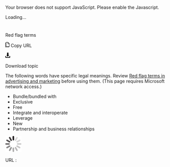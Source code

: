 Your browser does not support JavaScript. Please enable the Javascript.

Loading...

# 

Red flag terms

![Copy URL](red-flag-terms_files/Copy.png)
Copy URL

![Download](red-flag-terms_files/Download.png)

Download topic

The following words have specific legal meanings. Review [Red flag terms in advertising and marketing](https://microsoft.sharepoint.com/sites/lcaweb/Home/Marketing/Marketing-and-Advertising-Content/Red-Flag-Terms) before using them. (This page requires Microsoft network access.) 

  - Bundle/bundled with
  - Exclusive
  - Free
  - Integrate and interoperate 
  - Leverage
  - New
  - Partnership and business relationships

![In progress](red-flag-terms_files/activity-large.gif)

URL :
